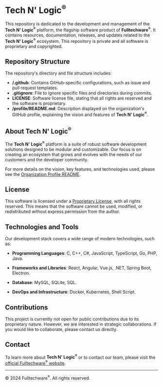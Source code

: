 # Tech N' Logic<sup>®</sup>

This repository is dedicated to the development and management of the **Tech N' Logic<sup>®</sup>** platform, the flagship software product of **Fulltechware<sup>®</sup>**. It contains resources, documentation, releases, and updates related to the **Tech N' Logic<sup>®</sup>** ecosystem. This repository is private and all software is proprietary and copyrighted.

## Repository Structure

The repository's directory and file structure includes:

- **/.github**: Contains GitHub-specific configurations, such as issue and pull request templates.
- **.gitignore**: File to ignore specific files and directories during commits.
- **LICENSE**: Software license file, stating that all rights are reserved and the software is proprietary.
- **/profile/README.md**: Description displayed on the organization's GitHub profile, explaining the vision and features of **Tech N' Logic<sup>®</sup>**.

## About Tech N' Logic<sup>®</sup>

The **Tech N' Logic<sup>®</sup>** platform is a suite of robust software development solutions designed to be modular and customizable. Our focus is on creating an ecosystem that grows and evolves with the needs of our customers and the developer community.

For more details on the vision, key features, and technologies used, please see the [Organization Profile README](https://github.com/Tech-N-Logic).

## License

This software is licensed under a [Proprietary License](LICENSE), with all rights reserved. This means that the software cannot be used, modified, or redistributed without express permission from the author.

## Technologies and Tools

Our development stack covers a wide range of modern technologies, such as:

- **Programming Languages**: C, C++, C#, JavaScript, TypeScript, Go, PHP, Java.

- **Frameworks and Libraries**: React, Angular, Vue.js, .NET, Spring Boot, Electron.
- **Database**: MySQL, SQLite, SQL.
- **DevOps and Infrastructure**: Docker, Kubernetes, Shell Script.

## Contributions

This project is currently not open for public contributions due to its proprietary nature. However, we are interested in strategic collaborations. If you would like to collaborate, please contact us directly.

## Contact

To learn more about **Tech N' Logic<sup>®</sup>** or to contact our team, please visit the [official Fulltechware<sup>®</sup> website](https://fulltechware.com).

---
© 2024 Fulltechware<sup>®</sup>. All rights reserved.
